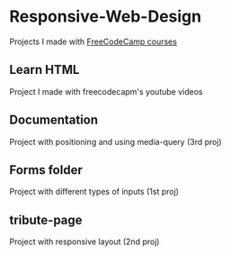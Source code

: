 # Responsive-Web-Design
Projects I made with [FreeCodeCamp courses](https://www.freecodecamp.org/)

## Learn HTML
Project I made with freecodecapm's youtube videos

## Documentation
Project with positioning and using media-query (3rd proj)

## Forms folder
Project with different types of inputs (1st proj)

## tribute-page
Project with responsive layout (2nd proj)


